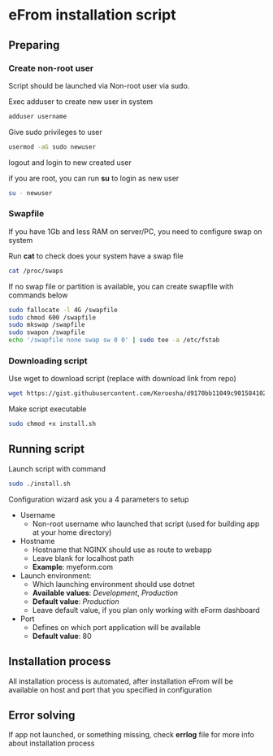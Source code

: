 # eFrom installation script

## Preparing

### Create non-root user

Script should be launched via Non-root user via sudo.

Exec adduser to create new user in system

```bash
adduser username
```

Give sudo privileges to user

```bash
usermod -aG sudo newuser
```

logout and login to new created user

if you are root, you can run __su__ to login as new user

```bash
su - newuser
```

### Swapfile

If you have 1Gb and less RAM on server/PC, you need to configure swap on system

Run __cat__ to check does your system have a swap file

```bash
cat /proc/swaps
```

If no swap file or partition is available, you can create swapfile with commands below

```bash
sudo fallocate -l 4G /swapfile
sudo chmod 600 /swapfile
sudo mkswap /swapfile
sudo swapon /swapfile
echo '/swapfile none swap sw 0 0' | sudo tee -a /etc/fstab
```

### Downloading script

Use wget to download script (replace with download link from repo)

```bash
wget https://gist.githubusercontent.com/Keroosha/d9170bb11049c901584102eceb267357/raw/3cd3e8e79db5d5a181553132afe53093cdd117e5/install.sh
```

Make script executable

```bash
sudo chmod +x install.sh
```

## Running script

Launch script with command

```bash
sudo ./install.sh
```

Configuration wizard ask you a 4 parameters to setup

* Username
  * Non-root username who launched that script
    (used for building app at your home directory)
* Hostname
  * Hostname that NGINX should use as route to webapp
  * Leave blank for localhost path
  * __Example__: myeform.com
* Launch environment:
  * Which launching environment should use dotnet
  * __Available values__: _Development_, _Production_
  * __Default value__: _Production_
  * Leave default value, if you plan only working with eForm dashboard
* Port
  * Defines on which port application will be available
  * __Default value__: 80

## Installation process

All installation process is automated, after installation eFrom will be available on host and port that you specified in configuration

## Error solving

If app not launched, or something missing, check __errlog__ file for more info about installation process